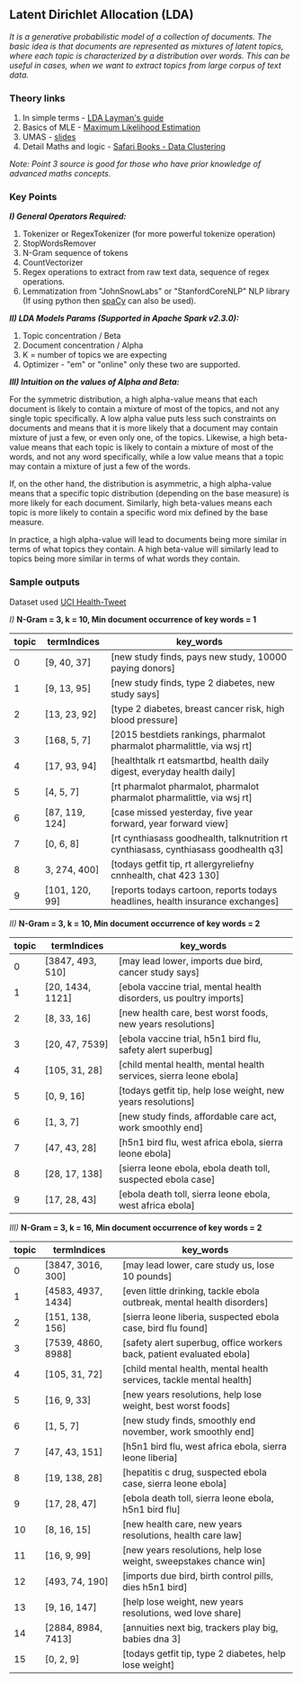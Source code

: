 ## Latent Dirichlet Allocation (LDA)

_It is a generative probabilistic model of a collection of documents. The basic idea is that documents are represented as mixtures of latent topics, where each topic is characterized by a distribution over words. This can be useful in cases,
when we want to extract topics from large corpus of text data._

### Theory links
1. In simple terms - [LDA Layman's guide](http://blog.echen.me/2011/08/22/introduction-to-latent-dirichlet-allocation/)
2. Basics of MLE - [Maximum Likelihood Estimation](https://towardsdatascience.com/probability-concepts-explained-maximum-likelihood-estimation-c7b4342fdbb1)
3. UMAS - [slides](http://people.cs.umass.edu/~wallach/talks/priors.pdf)
4. Detail Maths and logic - [Safari Books - Data Clustering](https://www.safaribooksonline.com/library/view/data-clustering/9781466558229/)

 _Note: Point 3 source is good for those who have prior knowledge of advanced maths concepts._

### Key Points

***I) General Operators Required:***
1. Tokenizer or RegexTokenizer (for more powerful tokenize operation)
2. StopWordsRemover
3. N-Gram sequence of tokens
4. CountVectorizer
5. Regex operations to extract from raw text data, sequence of regex operations.
6. Lemmatization from "JohnSnowLabs" or "StanfordCoreNLP" NLP library (If using python then [spaCy](https://github.com/explosion/spaCy) can also be used).

***II) LDA Models Params (Supported in Apache Spark v2.3.0):***
1. Topic concentration / Beta
2. Document concentration / Alpha
3. K = number of topics we are expecting
4. Optimizer - "em" or "online" only these two are supported.

***III) Intuition on the values of Alpha and Beta:***

For the symmetric distribution, a high alpha-value means that each document is likely to
contain a mixture of most of the topics, and not any single topic specifically.
A low alpha value puts less such constraints on documents and means that it is more likely
that a document may contain mixture of just a few, or even only one, of the topics.
Likewise, a high beta-value means that each topic is likely to contain a mixture of most of the words,
and not any word specifically, while a low value means that a topic may contain a mixture of just
a few of the words.

If, on the other hand, the distribution is asymmetric, a high alpha-value means that a specific
topic distribution (depending on the base measure) is more likely for each document.
Similarly, high beta-values means each topic is more likely to contain a specific
word mix defined by the base measure.

In practice, a high alpha-value will lead to documents being more similar in terms
of what topics they contain. A high beta-value will similarly lead to topics being
more similar in terms of what words they contain.

### Sample outputs

Dataset used [UCI Health-Tweet](https://archive.ics.uci.edu/ml/datasets/Health+News+in+Twitter)

_I)_
**N-Gram = 3, k = 10, Min document occurrence of key words = 1**

| topic | termIndices    | key_words                                                                            |
|-------|----------------|--------------------------------------------------------------------------------------|
| 0     | [9, 40, 37]    | [new study finds, pays new study, 10000 paying donors]                               |
| 1     | [9, 13, 95]    | [new study finds, type 2 diabetes, new study says]                                   |
| 2     | [13, 23, 92]   | [type 2 diabetes, breast cancer risk, high blood pressure]                           |
| 3     | [168, 5, 7]    | [2015 bestdiets rankings, pharmalot pharmalot pharmalittle, via wsj rt]              |
| 4     | [17, 93, 94]   | [healthtalk rt eatsmartbd, health daily digest, everyday health daily]               |
| 5     | [4, 5, 7]      | [rt pharmalot pharmalot, pharmalot pharmalot pharmalittle, via wsj rt]               |
| 6     | [87, 119, 124] | [case missed yesterday, five year forward, year forward view]                        |
| 7     | [0, 6, 8]      | [rt cynthiasass goodhealth, talknutrition rt cynthiasass, cynthiasass goodhealth q3] |
| 8     | 3, 274, 400]   | [todays getfit tip, rt allergyreliefny cnnhealth, chat 423 130]                      |
| 9     | [101, 120, 99] | [reports todays cartoon, reports todays headlines, health insurance exchanges]       |

_II)_
**N-Gram = 3, k = 10, Min document occurrence of key words = 2**

| topic | termIndices      | key_words                                                          |
|-------|------------------|--------------------------------------------------------------------|
| 0     | [3847, 493, 510] | [may lead lower, imports due bird, cancer study says]              |
| 1     | [20, 1434, 1121] | [ebola vaccine trial, mental health disorders, us poultry imports] |
| 2     | [8, 33, 16]      | [new health care, best worst foods, new years resolutions]         |
| 3     | [20, 47, 7539]   | [ebola vaccine trial, h5n1 bird flu, safety alert superbug]        |
| 4     | [105, 31, 28]    | [child mental health, mental health services, sierra leone ebola]  |
| 5     | [0, 9, 16]       | [todays getfit tip, help lose weight, new years resolutions]       |
| 6     | [1, 3, 7]        | [new study finds, affordable care act, work smoothly end]          |
| 7     | [47, 43, 28]     | [h5n1 bird flu, west africa ebola, sierra leone ebola]             |
| 8     | [28, 17, 138]    | [sierra leone ebola, ebola death toll, suspected ebola case]       |
| 9     | [17, 28, 43]     | [ebola death toll, sierra leone ebola, west africa ebola]          |

_III)_
**N-Gram = 3, k = 16, Min document occurrence of key words = 2**

| topic | termIndices        | key_words                                                              |
|-------|--------------------|------------------------------------------------------------------------|
| 0     | [3847, 3016, 300]  | [may lead lower, care study us, lose 10 pounds]                        |
| 1     | [4583, 4937, 1434] | [even little drinking, tackle ebola outbreak, mental health disorders] |
| 2     | [151, 138, 156]    | [sierra leone liberia, suspected ebola case, bird flu found]           |
| 3     | [7539, 4860, 8988] | [safety alert superbug, office workers back, patient evaluated ebola]  |
| 4     | [105, 31, 72]      | [child mental health, mental health services, tackle mental health]    |
| 5     | [16, 9, 33]        | [new years resolutions, help lose weight, best worst foods]            |
| 6     | [1, 5, 7]          | [new study finds, smoothly end november, work smoothly end]            |
| 7     | [47, 43, 151]      | [h5n1 bird flu, west africa ebola, sierra leone liberia]               |
| 8     | [19, 138, 28]      | [hepatitis c drug, suspected ebola case, sierra leone ebola]           |
| 9     | [17, 28, 47]       | [ebola death toll, sierra leone ebola, h5n1 bird flu]                  |
| 10    | [8, 16, 15]        | [new health care, new years resolutions, health care law]              |
| 11    | [16, 9, 99]        | [new years resolutions, help lose weight, sweepstakes chance win]      |
| 12    | [493, 74, 190]     | [imports due bird, birth control pills, dies h5n1 bird]                |
| 13    | [9, 16, 147]       | [help lose weight, new years resolutions, wed love share]              |
| 14    | [2884, 8984, 7413] | [annuities next big, trackers play big, babies dna 3]                  |
| 15    | [0, 2, 9]          | [todays getfit tip, type 2 diabetes, help lose weight]                 |
